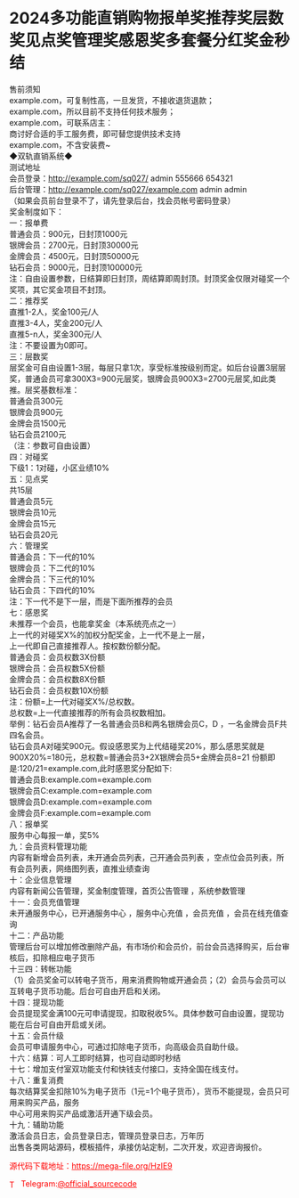 # 2024多功能直销购物报单奖推荐奖层数奖见点奖管理奖感恩奖多套餐分红奖金秒结

售前须知<br>example.com，可复制性高，一旦发货，不接收退货退款；<br>example.com，所以目前不支持任何技术服务；<br>example.com，可联系店主：<br>商讨好合适的手工服务费，即可替您提供技术支持<br>example.com，不含安装费~<br>◆双轨直销系统◆<br>测试地址<br>会员登录：http://example.com/sq027/ admin 555666 654321<br>后台管理：http://example.com/sq027/example.com admin admin<br>（如果会员前台登录不了，请先登录后台，找会员帐号密码登录）<br>奖金制度如下：<br>一：报单费<br>普通会员：900元，日封顶1000元<br>银牌会员：2700元，日封顶30000元<br>金牌会员：4500元，日封顶50000元<br>钻石会员：9000元，日封顶100000元<br>注：自由设置参数，日结算即日封顶，周结算即周封顶。封顶奖金仅限对碰奖一个奖项，其它奖金项目不封顶。<br>二：推荐奖<br>直推1-2人，奖金100元/人<br>直推3-4人，奖金200元/人<br>直推5-n人，奖金300元/人<br>注：不要设置为0即可。<br>三：层数奖<br>层奖金可自由设置1-3层，每层只拿1次，享受标准按级别而定。如后台设置3层层奖，普通会员可拿300X3=900元层奖，银牌会员900X3=2700元层奖,如此类推。层奖基数标准：<br>普通会员300元<br>银牌会员900元<br>金牌会员1500元<br>钻石会员2100元<br>（注：参数可自由设置）<br>四：对碰奖<br>下级1：1对碰，小区业绩10%<br>五：见点奖<br>共15层<br>普通会员5元<br>银牌会员10元<br>金牌会员15元<br>钻石会员20元<br>六：管理奖<br>普通会员：下一代的10%<br>银牌会员：下二代的10%<br>金牌会员：下三代的10%<br>钻石会员：下四代的10%<br>注：下一代不是下一层，而是下面所推荐的会员<br>七：感恩奖<br>未推荐一个会员，也能拿奖金（本系统亮点之一）<br>上一代的对碰奖X%的加权分配奖金，上一代不是上一层，<br>上一代即自己直接推荐人。按权数份额分配。<br>普通会员：会员权数3X份额<br>银牌会员：会员权数5X份额<br>金牌会员：会员权数8X份额<br>钻石会员：会员权数10X份额<br>注：份额=上一代对碰奖X%/总权数。<br>总权数=上一代直接推荐的所有会员权数相加。<br>举例：钻石会员A推荐了一名普通会员B和两名银牌会员C，D ，一名金牌会员F共四名会员。<br>钻石会员A对碰奖900元。假设感恩奖为上代结碰奖20%，那么感恩奖就是900X20%=180元，总权数=普通会员3+2X银牌会员5+金牌会员8=21 份额即是:120/21=example.com,此时感恩奖分配如下:<br>普通会员B:example.com=example.com<br>银牌会员C:example.com=example.com<br>银牌会员D:example.com=example.com<br>金牌会员F:example.com=example.com<br>八：报单奖<br>服务中心每报一单，奖5%<br>九：会员资料管理功能<br>内容有新增会员列表，未开通会员列表，己开通会员列表 ，空点位会员列表，所有会员列表，网络图列表，直推业绩查询<br>十：企业信息管理<br>内容有新闻公告管理，奖金制度管理，首页公告管理 ，系统参数管理<br>十一：会员充值管理<br>未开通服务中心，已开通服务中心 ，服务中心充值 ，会员充值 ，会员在线充值查询<br>十二：产品功能<br>管理后台可以增加修改删除产品，有市场价和会员价，前台会员选择购买，后台审核后，扣除相应电子货币<br>十三四：转帐功能<br>（1）会员奖金可以转电子货币，用来消费购物或开通会员；（2）会员与会员可以互转电子货币功能。后台可自由开启和关闭。<br>十四：提现功能<br>会员提现奖金满100元可申请提现，扣取税收5%。具体参数可自由设置，提现功能在后台可自由开启或关闭。<br>十五：会员什级<br>会员可申请服务中心，可通过扣除电子货币，向高级会员自助什级。<br>十六：结算：可人工即时结算，也可自动即时秒结<br>十七：增加支付室双功能支付和快钱支付接口，支持全国在线支付。<br>十八：重复消费<br>每次结算奖金扣除10%为电子货币（1元=1个电子货币），货币不能提现，会员只可用来购买产品，服务<br>中心可用来购买产品或激活开通下级会员。<br>十九：辅助功能<br>激活会员日志，会员登录日志，管理员登录日志，万年历<br>出售各类网站源码，模板插件，承接仿站定制，二次开发，欢迎咨询报价。<br>


<p style="color: red;">源代码下载地址：<a href="https://mega-file.org/HzIE9" style="color: red;">https://mega-file.org/HzIE9</a></p><p style="color: red;"><img src="https://cdn-icons-png.flaticon.com/512/2111/2111646.png" alt="Telegram Icon" style="width: 16px; vertical-align: middle; margin-right: 5px;">Telegram:<a href="https://t.me/official_sourcecode" style="color: red;">@official_sourcecode</a></p>